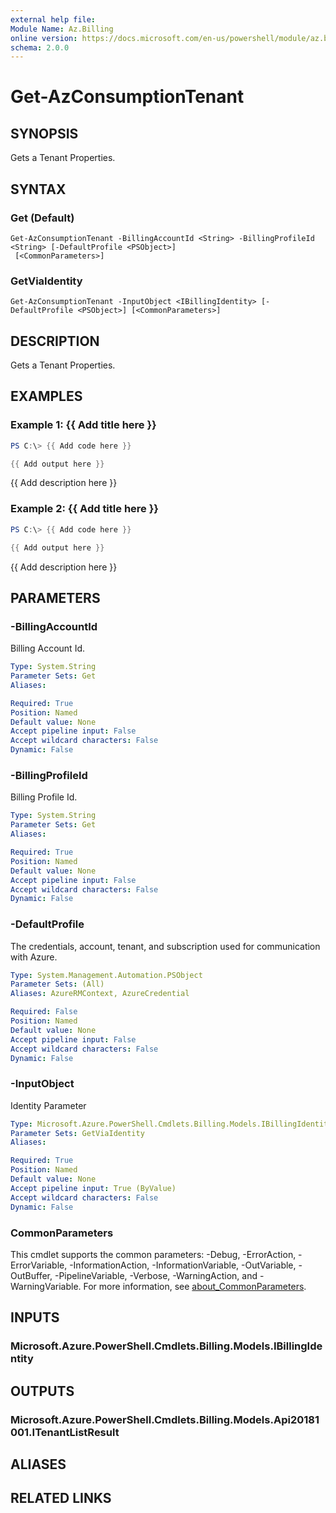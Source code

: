 ```yaml
---
external help file:
Module Name: Az.Billing
online version: https://docs.microsoft.com/en-us/powershell/module/az.billing/get-azconsumptiontenant
schema: 2.0.0
---
```


# Get-AzConsumptionTenant

## SYNOPSIS
Gets a Tenant Properties.

## SYNTAX

### Get (Default)
```
Get-AzConsumptionTenant -BillingAccountId <String> -BillingProfileId <String> [-DefaultProfile <PSObject>]
 [<CommonParameters>]
```

### GetViaIdentity
```
Get-AzConsumptionTenant -InputObject <IBillingIdentity> [-DefaultProfile <PSObject>] [<CommonParameters>]
```

## DESCRIPTION
Gets a Tenant Properties.

## EXAMPLES

### Example 1: {{ Add title here }}
```powershell
PS C:\> {{ Add code here }}

{{ Add output here }}
```

{{ Add description here }}

### Example 2: {{ Add title here }}
```powershell
PS C:\> {{ Add code here }}

{{ Add output here }}
```

{{ Add description here }}

## PARAMETERS

### -BillingAccountId
Billing Account Id.

```yaml
Type: System.String
Parameter Sets: Get
Aliases:

Required: True
Position: Named
Default value: None
Accept pipeline input: False
Accept wildcard characters: False
Dynamic: False
```

### -BillingProfileId
Billing Profile Id.

```yaml
Type: System.String
Parameter Sets: Get
Aliases:

Required: True
Position: Named
Default value: None
Accept pipeline input: False
Accept wildcard characters: False
Dynamic: False
```

### -DefaultProfile
The credentials, account, tenant, and subscription used for communication with Azure.

```yaml
Type: System.Management.Automation.PSObject
Parameter Sets: (All)
Aliases: AzureRMContext, AzureCredential

Required: False
Position: Named
Default value: None
Accept pipeline input: False
Accept wildcard characters: False
Dynamic: False
```

### -InputObject
Identity Parameter

```yaml
Type: Microsoft.Azure.PowerShell.Cmdlets.Billing.Models.IBillingIdentity
Parameter Sets: GetViaIdentity
Aliases:

Required: True
Position: Named
Default value: None
Accept pipeline input: True (ByValue)
Accept wildcard characters: False
Dynamic: False
```

### CommonParameters
This cmdlet supports the common parameters: -Debug, -ErrorAction, -ErrorVariable, -InformationAction, -InformationVariable, -OutVariable, -OutBuffer, -PipelineVariable, -Verbose, -WarningAction, and -WarningVariable. For more information, see [about_CommonParameters](http://go.microsoft.com/fwlink/?LinkID=113216).

## INPUTS

### Microsoft.Azure.PowerShell.Cmdlets.Billing.Models.IBillingIdentity

## OUTPUTS

### Microsoft.Azure.PowerShell.Cmdlets.Billing.Models.Api20181001.ITenantListResult

## ALIASES

## RELATED LINKS

